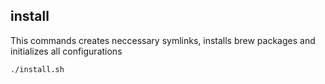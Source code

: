 ## install

This commands creates neccessary symlinks, installs brew packages and initializes all configurations 

```sh
./install.sh
```
